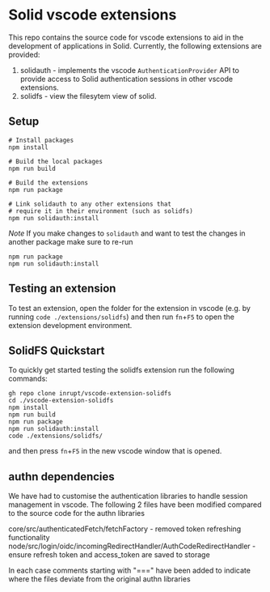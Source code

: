 # Solid vscode extensions

This repo contains the source code for vscode extensions to aid in the development of applications in Solid. Currently, the following extensions are provided:

1. solidauth - implements the vscode `AuthenticationProvider` API to provide access to Solid authentication sessions in other vscode extensions.
2. solidfs - view the filesytem view of solid.

## Setup

```shell
# Install packages
npm install

# Build the local packages
npm run build

# Build the extensions
npm run package

# Link solidauth to any other extensions that
# require it in their environment (such as solidfs)
npm run solidauth:install
```

_Note_ If you make changes to `solidauth` and want to test the changes in another package make sure to re-run

```shell
npm run package
npm run solidauth:install
```

## Testing an extension

To test an extension, open the folder for the extension in vscode (e.g. by running `code ./extensions/solidfs`) and
then run `fn`+`F5` to open the extension development environment.

## SolidFS Quickstart

To quickly get started testing the solidfs extension run the following commands:

```shell
gh repo clone inrupt/vscode-extension-solidfs
cd ./vscode-extension-solidfs
npm install
npm run build
npm run package
npm run solidauth:install
code ./extensions/solidfs/
```

and then press `fn`+`F5` in the new vscode window that is opened.

## authn dependencies

We have had to customise the authentication libraries to handle session management in vscode. The following 2 files
have been modified compared to the source code for the authn libraries

core/src/authenticatedFetch/fetchFactory - removed token refreshing functionality
node/src/login/oidc/incomingRedirectHandler/AuthCodeRedirectHandler -
ensure refresh token and access_token are saved to storage

In each case comments starting with "===" have been added to indicate where the files deviate from the original authn
libraries
